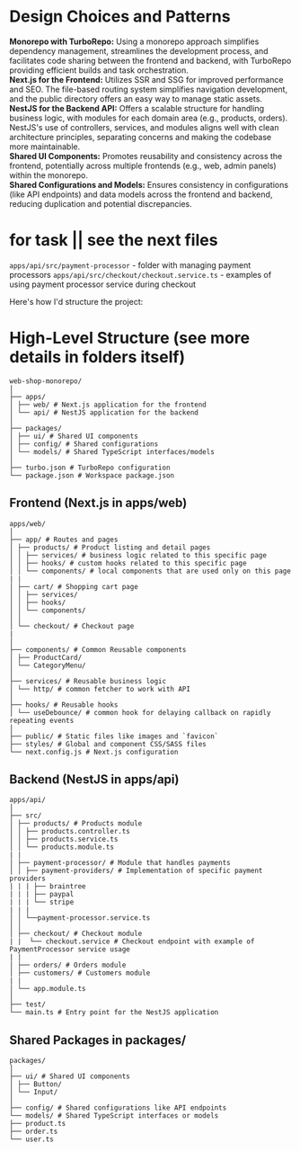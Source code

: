 # Design Choices and Patterns

**Monorepo with TurboRepo:** Using a monorepo approach simplifies dependency management, streamlines the development process, and facilitates code sharing between the frontend and backend, with TurboRepo providing efficient builds and task orchestration.  
**Next.js for the Frontend:** Utilizes SSR and SSG for improved performance and SEO. The file-based routing system simplifies navigation development, and the public directory offers an easy way to manage static assets.  
**NestJS for the Backend API:** Offers a scalable structure for handling business logic, with modules for each domain area (e.g., products, orders). NestJS's use of controllers, services, and modules aligns well with clean architecture principles, separating concerns and making the codebase more maintainable.  
**Shared UI Components:** Promotes reusability and consistency across the frontend, potentially across multiple frontends (e.g., web, admin panels) within the monorepo.  
**Shared Configurations and Models:** Ensures consistency in configurations (like API endpoints) and data models across the frontend and backend, reducing duplication and potential discrepancies.

# for task || see the next files

`apps/api/src/payment-processor` - folder with managing payment processors
`apps/api/src/checkout/checkout.service.ts` - examples of using payment processor service during checkout

Here's how I'd structure the project:

# High-Level Structure (see more details in folders itself)

```
web-shop-monorepo/
│
├── apps/
│ ├── web/ # Next.js application for the frontend
│ └── api/ # NestJS application for the backend
│
├── packages/
│ ├── ui/ # Shared UI components
│ ├── config/ # Shared configurations
│ └── models/ # Shared TypeScript interfaces/models
│
├── turbo.json # TurboRepo configuration
└── package.json # Workspace package.json
```

## Frontend (Next.js in apps/web)

```
apps/web/
│
├── app/ # Routes and pages
│ ├── products/ # Product listing and detail pages
│ │ ├── services/ # business logic related to this specific page
│ │ ├── hooks/ # custom hooks related to this specific page
│ │ └── components/ # local components that are used only on this page
| |
│ ├── cart/ # Shopping cart page
│ │ ├── services/
│ │ ├── hooks/
│ │ └── components/
│ │
│ └── checkout/ # Checkout page
|
│
├── components/ # Common Reusable components
│ ├── ProductCard/
│ └── CategoryMenu/
│
├── services/ # Reusable business logic
│ └── http/ # common fetcher to work with API
│
├── hooks/ # Reusable hooks
│ └── useDebounce/ # common hook for delaying callback on rapidly repeating events
│
├── public/ # Static files like images and `favicon`
├── styles/ # Global and component CSS/SASS files
└── next.config.js # Next.js configuration
```

## Backend (NestJS in apps/api)

```
apps/api/
│
├── src/
│ ├── products/ # Products module
│ │ ├── products.controller.ts
│ │ ├── products.service.ts
│ │ └── products.module.ts
| |
│ ├── payment-processor/ # Module that handles payments
│ │ ├── payment-providers/ # Implementation of specific payment providers
| | | ├── braintree
| | | ├── paypal
| | | └── stripe
| | |
│ │ └──payment-processor.service.ts
│ │
│ ├── checkout/ # Checkout module
| |  └── checkout.service # Checkout endpoint with example of PaymentProcessor service usage
| |
│ ├── orders/ # Orders module
│ ├── customers/ # Customers module
| |
│ └── app.module.ts
│
├── test/
└── main.ts # Entry point for the NestJS application
```

## Shared Packages in packages/

```
packages/
│
├── ui/ # Shared UI components
│ ├── Button/
│ └── Input/
│
├── config/ # Shared configurations like API endpoints
└── models/ # Shared TypeScript interfaces or models
├── product.ts
├── order.ts
└── user.ts
```
